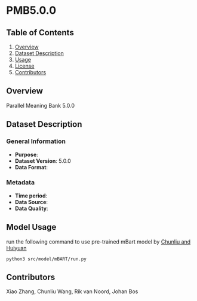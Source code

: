 # PMB5.0.0

## Table of Contents
1. [Overview](#overview)
2. [Dataset Description](#dataset-description)
3. [Usage](#usage)
5. [License](#license)
6. [Contributors](#contributors)

## Overview
Parallel Meaning Bank 5.0.0

## Dataset Description

### General Information
- **Purpose**: 
- **Dataset Version**: 5.0.0
- **Data Format**:

### Metadata
- **Time period**:
- **Data Source**: 
- **Data Quality**:

## Model Usage
run the following command to use pre-trained mBart model by [Chunliu and Huiyuan](https://github.com/wangchunliu/DRS-pretrained-LMM)

    python3 src/model/mBART/run.py


## Contributors
Xiao Zhang, Chunliu Wang, Rik van Noord, Johan Bos
